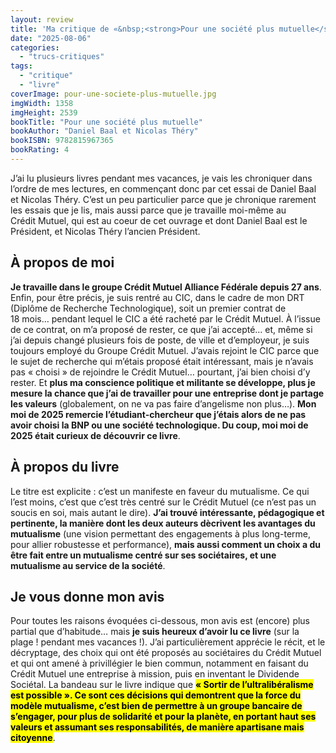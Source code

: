 ```yaml
---
layout: review
title: 'Ma critique de «&nbsp;<strong>Pour une société plus mutuelle</strong>» de <em>Daniel Baal et Nicolas Théry</em>'
date: "2025-08-06"
categories: 
  - "trucs-critiques"
tags: 
  - "critique"
  - "livre"
coverImage: pour-une-societe-plus-mutuelle.jpg
imgWidth: 1358
imgHeight: 2539
bookTitle: "Pour une société plus mutuelle"
bookAuthor: "Daniel Baal et Nicolas Théry"
bookISBN: 9782815967365               
bookRating: 4
---
```


<p>J’ai lu plusieurs livres pendant mes vacances, je vais les chroniquer dans l’ordre de mes lectures, en commençant donc par cet essai de Daniel Baal et Nicolas Théry. C’est un peu particulier parce que je chronique rarement les essais que je lis, mais aussi parce que je travaille moi-même au Crédit&nbsp;Mutuel, qui est au coeur de cet ouvrage et dont Daniel Baal est le Président, et Nicolas Théry l’ancien Président.</p>

<h2>À propos de moi</h2>

<p><strong>Je travaille dans le groupe Crédit&nbsp;Mutuel Alliance Fédérale depuis 27&nbsp;ans</strong>. Enfin, pour être précis, je suis rentré au <abbr>CIC</abbr>, dans le cadre de mon <abbr>DRT</abbr> (Diplôme de Recherche Technologique), soit un premier contrat de 18&nbsp;mois… pendant lequel le <abbr>CIC</abbr> a été racheté par le Crédit&nbsp;Mutuel. À l’issue de ce contrat, on m’a proposé de rester, ce que j’ai accepté… et, même si j’ai depuis changé plusieurs fois de poste, de ville et d’employeur, je suis toujours employé du Groupe Crédit&nbsp;Mutuel. J’avais rejoint le <abbr>CIC</abbr> parce que le sujet de recherche qui m’étais proposé était intéressant, mais je n’avais pas «&nbsp;choisi&nbsp;» de rejoindre le Crédit&nbsp;Mutuel… pourtant, j’ai bien choisi d’y rester. Et <strong>plus ma conscience politique et militante se développe, plus je mesure la chance que j’ai de travailler pour une entreprise dont je partage les valeurs</strong> (globalement, on ne va pas faire d’angelisme non plus…). <strong>Mon moi de 2025 remercie l’étudiant-chercheur que j’étais alors de ne pas avoir choisi la <abbr>BNP</abbr> ou une société technologique. Du coup, moi moi de 2025 était curieux de découvrir ce livre</strong>.</p>

<h2>À propos du livre</h2>

<p>Le titre est explicite&nbsp;: c’est un manifeste en faveur du mutualisme. Ce qui l’est moins, c’est que c’est très centré sur le Crédit&nbsp;Mutuel (ce n’est pas un soucis en soi, mais autant le dire). <strong>J’ai trouvé intéressante, pédagogique et pertinente, la manière dont les deux auteurs dècrivent les avantages du mutualisme</strong> (une vision permettant des engagements à plus long-terme, pour allier robustesse et performance), <strong>mais aussi comment un choix a du être fait entre un mutualisme centré sur ses sociétaires, et une mutualisme au service de la société</strong>.</p>
  
<h2>Je vous donne mon avis</h2>

<p>Pour toutes les raisons évoquées ci-dessous, mon avis est (encore) plus partial que d’habitude… mais <strong>je suis heureux d’avoir lu ce livre</strong> (sur la plage&nbsp;! pendant mes vacances&nbsp;!). J’ai particulièrement apprécie le récit, et le décryptage, des choix qui ont été proposés au sociétaires du Crédit&nbsp;Mutuel et qui ont amené à privillégier le bien commun, notamment en faisant du Crédit&nbsp;Mutuel une entreprise à mission, puis en inventant le Dividende Sociétal. La bandeau sur le livre indique que <strong><mark>«&nbsp;Sortir de l’ultralibéralisme est possible&nbsp;». Ce sont ces décisions qui demontrent que la force du modèle mutualisme, c’est bien de permettre à un groupe bancaire de s’engager, pour plus de solidarité et pour la planète, en portant haut ses valeurs et assumant ses responsabilités, de manière apartisane mais citoyenne</mark></strong>.</p>
